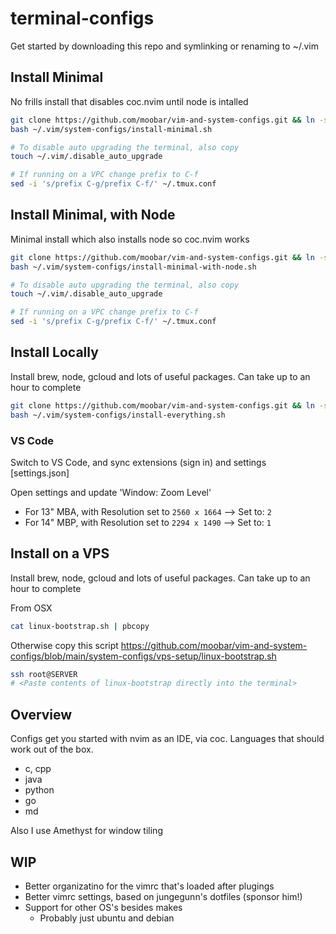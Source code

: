 # terminal-configs

Get started by downloading this repo and symlinking or renaming to ~/.vim

## Install Minimal

No frills install that disables coc.nvim until node is intalled

```bash
git clone https://github.com/moobar/vim-and-system-configs.git && ln -s vim-and-system-configs ~/.vim
bash ~/.vim/system-configs/install-minimal.sh

# To disable auto upgrading the terminal, also copy
touch ~/.vim/.disable_auto_upgrade

# If running on a VPC change prefix to C-f
sed -i 's/prefix C-g/prefix C-f/' ~/.tmux.conf
```

## Install Minimal, with Node

Minimal install which also installs node so coc.nvim works

```bash
git clone https://github.com/moobar/vim-and-system-configs.git && ln -s vim-and-system-configs ~/.vim
bash ~/.vim/system-configs/install-minimal-with-node.sh

# To disable auto upgrading the terminal, also copy
touch ~/.vim/.disable_auto_upgrade

# If running on a VPC change prefix to C-f
sed -i 's/prefix C-g/prefix C-f/' ~/.tmux.conf
```

## Install Locally

Install brew, node, gcloud and lots of useful packages. Can take up to an hour to complete

```bash
git clone https://github.com/moobar/vim-and-system-configs.git && ln -s vim-and-system-configs ~/.vim
bash ~/.vim/system-configs/install-everything.sh
```

### VS Code
Switch to VS Code, and sync extensions (sign in) and settings [settings.json]

Open settings and update 'Window: Zoom Level' 
* For 13" MBA, with Resolution set to `2560 x 1664` --> Set to: `2`
* For 14" MBP, with Resolution set to `2294 x 1490` --> Set to: `1` 

## Install on a VPS

Install brew, node, gcloud and lots of useful packages. Can take up to an hour to complete

From OSX
```bash
cat linux-bootstrap.sh | pbcopy
```

Otherwise copy this script
https://github.com/moobar/vim-and-system-configs/blob/main/system-configs/vps-setup/linux-bootstrap.sh

```bash
ssh root@SERVER
# <Paste contents of linux-bootstrap directly into the terminal>
```

## Overview

Configs get you started with nvim as an IDE, via coc. Languages that should
work out of the box.

* c, cpp
* java
* python
* go
* md

Also I use Amethyst for window tiling

## WIP

* Better organizatino for the vimrc that's loaded after plugings
* Better vimrc settings, based on jungegunn's dotfiles (sponsor him!)
* Support for other OS's besides makes
  * Probably just ubuntu and debian
